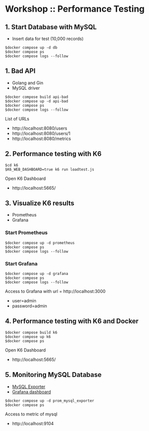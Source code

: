 # Workshop :: Performance Testing


## 1. Start Database with MySQL
* Insert data for test (10,000 records)
```
$docker compose up -d db
$docker compose ps
$docker compose logs --follow
```

## 1. Bad API
* Golang and Gin
* MySQL driver

```
$docker compose build api-bad
$docker compose up -d api-bad
$docker compose ps
$docker compose logs --follow
```

List of URLs
* http://localhost:8080/users
* http://localhost:8080/users/1
* http://localhost:8080/metrics

## 2. Performance testing with K6
```
$cd k6
$K6_WEB_DASHBOARD=true k6 run loadtest.js
```

Open K6 Dashboard
* http://localhost:5665/

## 3. Visualize K6 results
* Prometheus
* Grafana

### Start Prometheus
```
$docker compose up -d prometheus
$docker compose ps
$docker compose logs --follow
```

### Start Grafana
```
$docker compose up -d grafana
$docker compose ps
$docker compose logs --follow
```

Access to Grafana with url = http://localhost:3000
* user=admin
* password=admin

## 4. Performance testing with K6 and Docker
```
$docker compose build k6
$docker compose up k6
$docker compose ps
```

Open K6 Dashboard
* http://localhost:5665/

## 5. Monitoring MySQL Database
* [MySQL Exporter](https://github.com/prometheus/mysqld_exporter)
* [Grafana dashboard](https://grafana.com/grafana/dashboards/14057-mysql/)

```
$docker compose up -d prom_mysql_exporter
$docker compose ps
```

Access to metric of mysql
* http://localhost:9104
